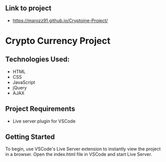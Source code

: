 ## Link to project
- https://marozz91.github.io/Cryptoine-Project/

# Crypto Currency Project

## Technologies Used:
- HTML
- CSS
- JavaScript
- jQuery
- AJAX

## Project Requirements
- Live server plugin for VSCode

## Getting Started
To begin, use VSCode's Live Server extension to instantly view the project in a browser. Open the index.html file in VSCode and start Live Server.


